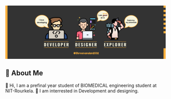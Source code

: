 ![App Screenshot](https://github.com/shreenandansonu/shreenandansonu/blob/main/twitter.png?raw=true)


## 🚀 About Me
👋 Hi,
     I am a prefinal year student of BIOMEDICAL engineering student at NIT-Rourkela.
👀 I am interrested in Development and designing.
